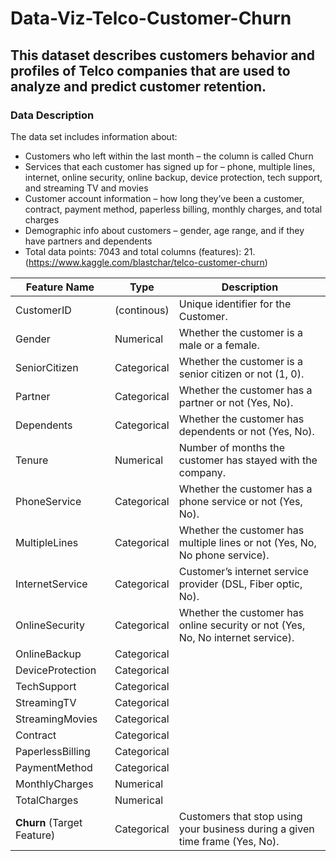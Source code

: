 # Data-Viz-Telco-Customer-Churn
This dataset describes customers behavior and profiles of Telco companies that are used to analyze and predict customer retention.
---

### **Data Description**
The data set includes information about:
- Customers who left within the last month – the column is called Churn
- Services that each customer has signed up for – phone, multiple lines, internet, online security, online backup, device protection, tech support, and streaming TV and movies
- Customer account information – how long they’ve been a customer, contract, payment method, paperless billing, monthly charges, and total charges
- Demographic info about customers – gender, age range, and if they have partners and dependents
- Total data points: 7043 and total columns (features): 21. (https://www.kaggle.com/blastchar/telco-customer-churn)


| Feature Name | Type | Description |
|----|----|----|
|CustomerID| (continous) |Unique identifier for the Customer.|
|Gender|Numerical| Whether the customer is a male or a female.|
|SeniorCitizen|Categorical| Whether the customer is a senior citizen or not (1, 0). |
|Partner|Categorical| Whether the customer has a partner or not (Yes, No).|
|Dependents|Categorical| Whether the customer has dependents or not (Yes, No).|
|Tenure| Numerical | Number of months the customer has stayed with the company.|
|PhoneService| Categorical | Whether the customer has a phone service or not (Yes, No).|
|MultipleLines| Categorical | Whether the customer has multiple lines or not (Yes, No, No phone service).|
|InternetService| Categorical| Customer’s internet service provider (DSL, Fiber optic, No).|
|OnlineSecurity| Categorical | Whether the customer has online security or not (Yes, No, No internet service).|
|OnlineBackup|Categorical| |
|DeviceProtection|Categorical| |
|TechSupport|Categorical| |
|StreamingTV|Categorical| |
|StreamingMovies|Categorical| |
|Contract|Categorical| |
|PaperlessBilling|Categorical| |
|PaymentMethod|Categorical| |
|MonthlyCharges|Numerical| |
|TotalCharges|Numerical| |
|**Churn** (Target Feature)| Categorical | Customers that stop using your business during a given time frame (Yes, No).|
